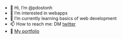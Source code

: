 - 👋 Hi, I’m @pdostonh
- 👀 I’m interested in webapps
- 🌱 I’m currently learning basics of web development
- 📫 How to reach me: DM <a href="https://twitter.com/w3_coding"> twitter</a>
- 📒 <a href="https://pdostonh.github.io/cv"> My portfolio </a>

<!---
pdostonh/pdostonh is a ✨ special ✨ repository because its `README.md` (this file) appears on your GitHub profile.
You can click the Preview link to take a look at your changes.
--->
